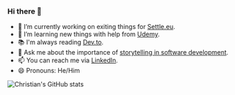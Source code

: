 ### Hi there 👋

- 🔭 I’m currently working on exiting things for [Settle.eu](https://settle.eu/).
- 🌱 I’m learning new things with help from [Udemy](https://www.udemy.com/).
- 📚 I'm always reading [Dev.to](https://dev.to/).
- 💬 Ask me about the importance of [storytelling in software development](https://www.linkedin.com/pulse/art-storytelling-software-development-christian-wick/).
- 📫 You can reach me via [LinkedIn](https://www.linkedin.com/in/iamchriswick/).
- 😄 Pronouns: He/Him

<!--
**iamchriswick/iamchriswick** is a ✨ _special_ ✨ repository because its `README.md` (this file) appears on your GitHub profile.

Here are some ideas to get you started:

- 🔭 I’m currently working on ...
- 🌱 I’m currently learning ...
- 👯 I’m looking to collaborate on ...
- 🤔 I’m looking for help with ...
- 💬 Ask me about ...
- 📫 How to reach me: ...
- 😄 Pronouns: ...
- ⚡ Fun fact: ...
-->

![Christian's GitHub stats](https://github-readme-stats.vercel.app/api?username=iamchriswick&count_private=true)
